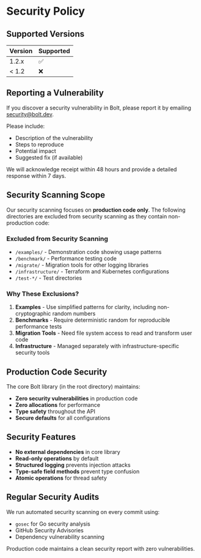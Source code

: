 # Security Policy

## Supported Versions

| Version | Supported          |
| ------- | ------------------ |
| 1.2.x   | :white_check_mark: |
| < 1.2   | :x:                |

## Reporting a Vulnerability

If you discover a security vulnerability in Bolt, please report it by emailing security@bolt.dev. 

Please include:
- Description of the vulnerability
- Steps to reproduce
- Potential impact
- Suggested fix (if available)

We will acknowledge receipt within 48 hours and provide a detailed response within 7 days.

## Security Scanning Scope

Our security scanning focuses on **production code only**. The following directories are excluded from security scanning as they contain non-production code:

### Excluded from Security Scanning

- `/examples/` - Demonstration code showing usage patterns
- `/benchmark/` - Performance testing code
- `/migrate/` - Migration tools for other logging libraries
- `/infrastructure/` - Terraform and Kubernetes configurations
- `/test-*/` - Test directories

### Why These Exclusions?

1. **Examples** - Use simplified patterns for clarity, including non-cryptographic random numbers
2. **Benchmarks** - Require deterministic random for reproducible performance tests
3. **Migration Tools** - Need file system access to read and transform user code
4. **Infrastructure** - Managed separately with infrastructure-specific security tools

## Production Code Security

The core Bolt library (in the root directory) maintains:
- **Zero security vulnerabilities** in production code
- **Zero allocations** for performance
- **Type safety** throughout the API
- **Secure defaults** for all configurations

## Security Features

- **No external dependencies** in core library
- **Read-only operations** by default
- **Structured logging** prevents injection attacks
- **Type-safe field methods** prevent type confusion
- **Atomic operations** for thread safety

## Regular Security Audits

We run automated security scanning on every commit using:
- `gosec` for Go security analysis
- GitHub Security Advisories
- Dependency vulnerability scanning

Production code maintains a clean security report with zero vulnerabilities.